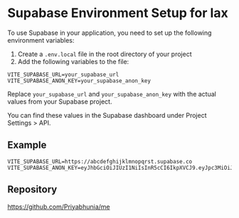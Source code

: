 # Supabase Environment Setup for lax

To use Supabase in your application, you need to set up the following environment variables:

1. Create a `.env.local` file in the root directory of your project
2. Add the following variables to the file:

```
VITE_SUPABASE_URL=your_supabase_url
VITE_SUPABASE_ANON_KEY=your_supabase_anon_key
```

Replace `your_supabase_url` and `your_supabase_anon_key` with the actual values from your Supabase project.

You can find these values in the Supabase dashboard under Project Settings > API.

## Example

```
VITE_SUPABASE_URL=https://abcdefghijklmnopqrst.supabase.co
VITE_SUPABASE_ANON_KEY=eyJhbGciOiJIUzI1NiIsInR5cCI6IkpXVCJ9.eyJpc3MiOiJzdXBhYmFzZSIsInJlZiI6ImFiY2RlZmdoaWprbG1ub3BxcnN0Iiwicm9sZSI6ImFub24iLCJpYXQiOjE2MzQ0NzY0MzAsImV4cCI6MTk1MDA1MjQzMH0.EXAMPLE_KEY
```

## Repository

https://github.com/Priyabhunia/me 